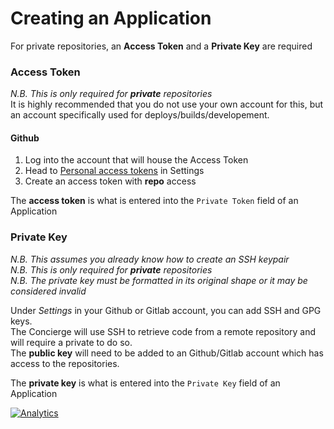 # Creating an Application

For private repositories, an **Access Token** and a **Private Key** are required

### Access Token
_N.B. This is only required for **private** repositories_  
It is highly recommended that you do not use your own account for this, but an account specifically used for deploys/builds/developement.  

#### Github
1. Log into the account that will house the Access Token
2. Head to [Personal access tokens](https://github.com/settings/tokens) in Settings
3. Create an access token with **repo** access

The **access token** is what is entered into the `Private Token` field of an Application

### Private Key
_N.B. This assumes you already know how to create an SSH keypair_  
_N.B. This is only required for **private** repositories_  
_N.B. The private key must be formatted in its original shape or it may be considered invalid_ 

Under _Settings_ in your Github or Gitlab account, you can add SSH and GPG keys.  
The Concierge will use SSH to retrieve code from a remote repository and will require a private to do so.  
The **public key** will need to be added to an Github/Gitlab account which has access to the repositories.   

The **private key** is what is entered into the `Private Key` field of an Application

[![Analytics](https://ga-beacon.appspot.com/UA-61186849-1/node-concierge/docs/application)](https://github.com/paypac/node-concierge)